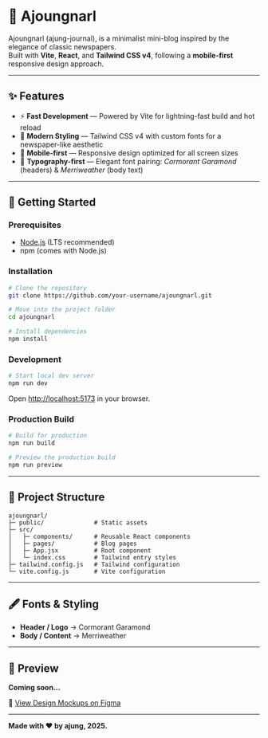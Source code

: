 # 📰 Ajoungnarl

Ajoungnarl (ajung-journal), is a minimalist mini-blog inspired by the elegance of classic newspapers.  
Built with **Vite**, **React**, and **Tailwind CSS v4**, following a **mobile-first** responsive design approach.

---

## ✨ Features

- ⚡ **Fast Development** — Powered by Vite for lightning-fast build and hot reload
- 🎨 **Modern Styling** — Tailwind CSS v4 with custom fonts for a newspaper-like aesthetic
- 📱 **Mobile-first** — Responsive design optimized for all screen sizes
- 📰 **Typography-first** — Elegant font pairing: *Cormorant Garamond* (headers) & *Merriweather* (body text)

---

## 🚀 Getting Started

### Prerequisites

- [Node.js](https://nodejs.org/) (LTS recommended)
- npm (comes with Node.js)

### Installation

```bash
# Clone the repository
git clone https://github.com/your-username/ajoungnarl.git

# Move into the project folder
cd ajoungnarl

# Install dependencies
npm install
```

### Development

```bash
# Start local dev server
npm run dev
```

Open [http://localhost:5173](http://localhost:5173) in your browser.

### Production Build

```bash
# Build for production
npm run build

# Preview the production build
npm run preview
```

---

## 📂 Project Structure

```
ajoungnarl/
├─ public/              # Static assets
├─ src/
│   ├─ components/      # Reusable React components
│   ├─ pages/           # Blog pages
│   ├─ App.jsx          # Root component
│   └─ index.css        # Tailwind entry styles
├─ tailwind.config.js   # Tailwind configuration
└─ vite.config.js       # Vite configuration
```

---

## 🖋️ Fonts & Styling

- **Header / Logo** → Cormorant Garamond
- **Body / Content** → Merriweather

---

## 📸 Preview

**Coming soon...**

🎨 [View Design Mockups on Figma](https://www.figma.com/design/VAypj9KFZNp3abBdy8juuq/ajoungnarl?node-id=0-1&t=10m1vqK3C9nufLao-1)

---

**Made with ❤️ by ajung, 2025.**